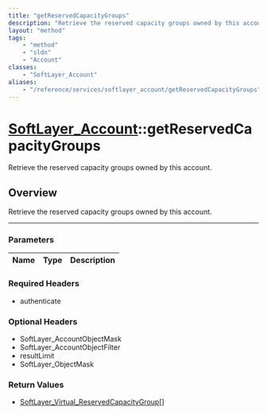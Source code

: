 ```yaml
---
title: "getReservedCapacityGroups"
description: "Retrieve the reserved capacity groups owned by this account."
layout: "method"
tags:
    - "method"
    - "sldn"
    - "Account"
classes:
    - "SoftLayer_Account"
aliases:
    - "/reference/services/softlayer_account/getReservedCapacityGroups"
---
```

# [SoftLayer_Account](/reference/services/SoftLayer_Account)::getReservedCapacityGroups


Retrieve the reserved capacity groups owned by this account.


## Overview 
Retrieve the reserved capacity groups owned by this account.

-----

### Parameters 
|Name | Type | Description |
| --- | --- | --- |


### Required Headers
* authenticate


### Optional Headers
* SoftLayer_AccountObjectMask
* SoftLayer_AccountObjectFilter
* resultLimit
* SoftLayer_ObjectMask

### Return Values
* <a href='/reference/datatypes/SoftLayer_Virtual_ReservedCapacityGroup'>SoftLayer_Virtual_ReservedCapacityGroup[] </a>




